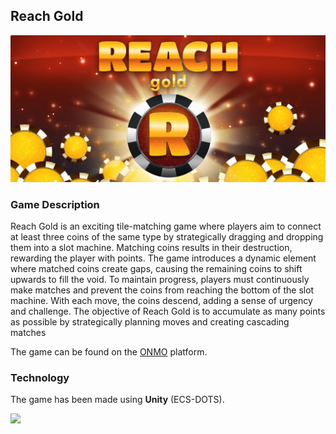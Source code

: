 ## Reach Gold

![](Assets/banner.png)

### Game Description

Reach Gold is an exciting tile-matching game where players aim to connect at least three coins of the same type by strategically dragging and dropping them into a slot machine. Matching coins results in their destruction, rewarding the player with points. The game introduces a dynamic element where matched coins create gaps, causing the remaining coins to shift upwards to fill the void. To maintain progress, players must continuously make matches and prevent the coins from reaching the bottom of the slot machine. With each move, the coins descend, adding a sense of urgency and challenge. The objective of Reach Gold is to accumulate as many points as possible by strategically planning moves and creating cascading matches

The game can be found on the [ONMO](https://play.onmo.com/) platform.

### Technology

The game has been made using **Unity** (ECS-DOTS).

![](Assets/gameplay.gif)
